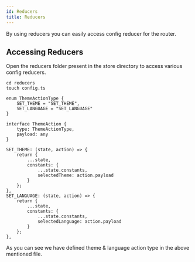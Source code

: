```yaml
---
id: Reducers
title: Reducers
---
```


By using reducers you can easily access config reducer for the router.

## Accessing Reducers
Open the reducers folder present in the store directory to access various config reducers.

```
cd reducers
touch config.ts
```

```
enum ThemeActionType {
    SET_THEME = "SET_THEME",
    SET_LANGUAGE = "SET_LANGUAGE"
}

interface ThemeAction {
    type: ThemeActionType,
    payload: any
}
```

```
SET_THEME: (state, action) => {
    return {
        ...state,
        constants: {
            ...state.constants,
            selectedTheme: action.payload
        }
    };
},
SET_LANGUAGE: (state, action) => {
    return {
        ...state,
        constants: {
            ...state.constants,
            selectedLanguage: action.payload
        }
    };
},
```

As you can see we have defined theme & language action type in the above mentioned file. 